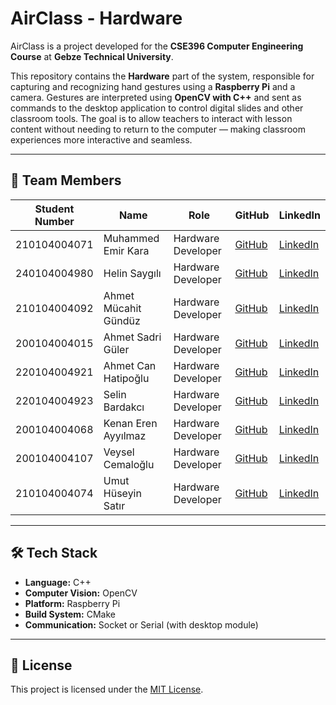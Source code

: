 # AirClass - Hardware

AirClass is a project developed for the **CSE396 Computer Engineering Course** at **Gebze Technical University**.

This repository contains the **Hardware** part of the system, responsible for capturing and recognizing hand gestures using a **Raspberry Pi** and a camera. Gestures are interpreted using **OpenCV with C++** and sent as commands to the desktop application to control digital slides and other classroom tools. The goal is to allow teachers to interact with lesson content without needing to return to the computer — making classroom experiences more interactive and seamless.

---

## 👥 Team Members

| Student Number  | Name                    | Role               | GitHub | LinkedIn |
|-----------------|-------------------------|--------------------|--------|----------|
| 210104004071    | Muhammed Emir Kara      | Hardware Developer | [GitHub](https://github.com/emirgit) | [LinkedIn](https://www.linkedin.com/in/muhammed-emir-kara-787605251/) |
| 240104004980    | Helin Saygılı           | Hardware Developer | [GitHub](#) | [LinkedIn](#) |
| 210104004092    | Ahmet Mücahit Gündüz    | Hardware Developer | [GitHub](#) | [LinkedIn](#) |
| 200104004015    | Ahmet Sadri Güler       | Hardware Developer | [GitHub](#) | [LinkedIn](#) |
| 220104004921    | Ahmet Can Hatipoğlu     | Hardware Developer | [GitHub](#) | [LinkedIn](#) |
| 220104004923    | Selin Bardakcı          | Hardware Developer | [GitHub](#) | [LinkedIn](#) |
| 200104004068    | Kenan Eren Ayyılmaz     | Hardware Developer | [GitHub](https://github.com/Erenayyilmaz) | [LinkedIn](https://www.linkedin.com/in/kenanerenayyilmaz/) |
| 200104004107    | Veysel Cemaloğlu        | Hardware Developer | [GitHub](#) | [LinkedIn](#) |
| 210104004074    | Umut Hüseyin Satır      | Hardware Developer | [GitHub](#) | [LinkedIn](#) |

---

## 🛠️ Tech Stack

- **Language:** C++
- **Computer Vision:** OpenCV
- **Platform:** Raspberry Pi
- **Build System:** CMake
- **Communication:** Socket or Serial (with desktop module)

---

## 📄 License

This project is licensed under the [MIT License](LICENSE).
